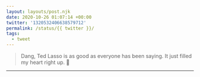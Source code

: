```yaml
---
layout: layouts/post.njk
date: 2020-10-26 01:07:14 +00:00
twitter: '1320532406638579712'
permalink: /status/{{ twitter }}/
tags: 
  - tweet
---
```


> Dang, Ted Lasso is as good as everyone has been saying. It just filled my heart right up. 💚


---
